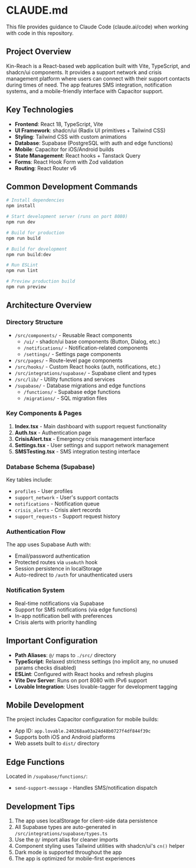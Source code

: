 # CLAUDE.md

This file provides guidance to Claude Code (claude.ai/code) when working with code in this repository.

## Project Overview

Kin-Reach is a React-based web application built with Vite, TypeScript, and shadcn/ui components. It provides a support network and crisis management platform where users can connect with their support contacts during times of need. The app features SMS integration, notification systems, and a mobile-friendly interface with Capacitor support.

## Key Technologies

- **Frontend**: React 18, TypeScript, Vite
- **UI Framework**: shadcn/ui (Radix UI primitives + Tailwind CSS)
- **Styling**: Tailwind CSS with custom animations
- **Database**: Supabase (PostgreSQL with auth and edge functions)
- **Mobile**: Capacitor for iOS/Android builds
- **State Management**: React hooks + Tanstack Query
- **Forms**: React Hook Form with Zod validation
- **Routing**: React Router v6

## Common Development Commands

```bash
# Install dependencies
npm install

# Start development server (runs on port 8080)
npm run dev

# Build for production
npm run build

# Build for development
npm run build:dev

# Run ESLint
npm run lint

# Preview production build
npm run preview
```

## Architecture Overview

### Directory Structure
- `/src/components/` - Reusable React components
  - `/ui/` - shadcn/ui base components (Button, Dialog, etc.)
  - `/notifications/` - Notification-related components
  - `/settings/` - Settings page components
- `/src/pages/` - Route-level page components
- `/src/hooks/` - Custom React hooks (auth, notifications, etc.)
- `/src/integrations/supabase/` - Supabase client and types
- `/src/lib/` - Utility functions and services
- `/supabase/` - Database migrations and edge functions
  - `/functions/` - Supabase edge functions
  - `/migrations/` - SQL migration files

### Key Components & Pages

1. **Index.tsx** - Main dashboard with support request functionality
2. **Auth.tsx** - Authentication page
3. **CrisisAlert.tsx** - Emergency crisis management interface
4. **Settings.tsx** - User settings and support network management
5. **SMSTesting.tsx** - SMS integration testing interface

### Database Schema (Supabase)

Key tables include:
- `profiles` - User profiles
- `support_network` - User's support contacts
- `notifications` - Notification queue
- `crisis_alerts` - Crisis alert records
- `support_requests` - Support request history

### Authentication Flow

The app uses Supabase Auth with:
- Email/password authentication
- Protected routes via `useAuth` hook
- Session persistence in localStorage
- Auto-redirect to `/auth` for unauthenticated users

### Notification System

- Real-time notifications via Supabase
- Support for SMS notifications (via edge functions)
- In-app notification bell with preferences
- Crisis alerts with priority handling

## Important Configuration

- **Path Aliases**: `@/` maps to `./src/` directory
- **TypeScript**: Relaxed strictness settings (no implicit any, no unused params checks disabled)
- **ESLint**: Configured with React hooks and refresh plugins
- **Vite Dev Server**: Runs on port 8080 with IPv6 support
- **Lovable Integration**: Uses lovable-tagger for development tagging

## Mobile Development

The project includes Capacitor configuration for mobile builds:
- App ID: `app.lovable.240268aa03a24d48b0727f4df844f39c`
- Supports both iOS and Android platforms
- Web assets built to `dist/` directory

## Edge Functions

Located in `/supabase/functions/`:
- `send-support-message` - Handles SMS/notification dispatch

## Development Tips

1. The app uses localStorage for client-side data persistence
2. All Supabase types are auto-generated in `/src/integrations/supabase/types.ts`
3. Use the `@/` import alias for cleaner imports
4. Component styling uses Tailwind utilities with shadcn/ui's `cn()` helper
5. Dark mode is supported throughout the app
6. The app is optimized for mobile-first experiences